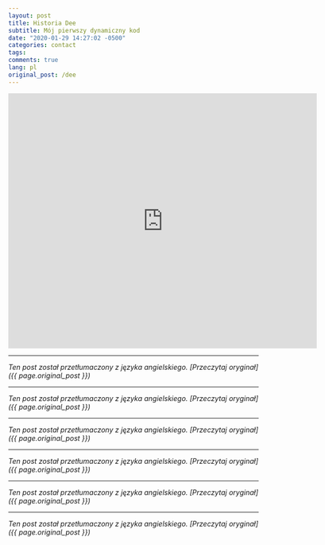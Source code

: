 ```yaml
---
layout: post
title: Historia Dee
subtitle: Mój pierwszy dynamiczny kod
date: "2020-01-29 14:27:02 -0500"
categories: contact
tags: 
comments: true
lang: pl
original_post: /dee
---
```




<center><iframe src=https://www.lexaloffle.com/bbs/widget.php?pid=thestoryofdee allowfullscreen width=621 height=513 style=border:none; overflow:hidden></iframe></center>

---

*Ten post został przetłumaczony z języka angielskiego. [Przeczytaj oryginał]({{ page.original_post }})*

---

*Ten post został przetłumaczony z języka angielskiego. [Przeczytaj oryginał]({{ page.original_post }})*

---

*Ten post został przetłumaczony z języka angielskiego. [Przeczytaj oryginał]({{ page.original_post }})*

---

*Ten post został przetłumaczony z języka angielskiego. [Przeczytaj oryginał]({{ page.original_post }})*

---

*Ten post został przetłumaczony z języka angielskiego. [Przeczytaj oryginał]({{ page.original_post }})*

---

*Ten post został przetłumaczony z języka angielskiego. [Przeczytaj oryginał]({{ page.original_post }})*